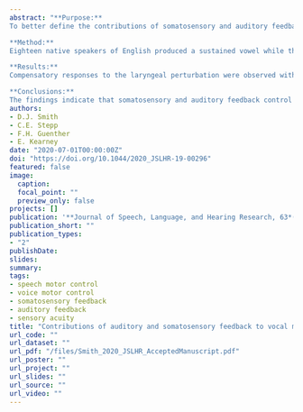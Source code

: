 ```yaml
---
abstract: "**Purpose:**
To better define the contributions of somatosensory and auditory feedback in vocal motor control, a laryngeal perturbation experiment was conducted with and without masking of auditory feedback.\n 

**Method:**
Eighteen native speakers of English produced a sustained vowel while their larynx was physically and externally displaced on a subset of trials. For the condition with auditory masking, speech-shaped noise was played via earphones at 90 dB SPL. Responses to the laryngeal perturbation were compared to responses by the same participants to an auditory perturbation experiment that involved a 100-cent downward shift in fundamental frequency (fo). Responses were also examined in relation to a measure of auditory acuity.\n

**Results:**
Compensatory responses to the laryngeal perturbation were observed with and without auditory masking. The level of compensation was greatest in the laryngeal perturbation condition without auditory masking, followed by the condition with auditory masking; the level of compensation was smallest in the auditory perturbation experiment. No relationship was found between the degree of compensation to auditory versus laryngeal perturbations, and the variation in responses in both perturbation experiments was not related to auditory acuity.\n

**Conclusions:** 
The findings indicate that somatosensory and auditory feedback control mechanisms work together to compensate for laryngeal perturbations, resulting in the greatest degree of compensation when both sources of feedback are available. In contrast, these two control mechanisms work in competition in response to auditory perturbations, resulting in an overall smaller degree of compensation."
authors:
- D.J. Smith
- C.E. Stepp
- F.H. Guenther
- E. Kearney
date: "2020-07-01T00:00:00Z"
doi: "https://doi.org/10.1044/2020_JSLHR-19-00296"
featured: false
image:
  caption: 
  focal_point: ""
  preview_only: false
projects: []
publication: '**Journal of Speech, Language, and Hearing Research, 63*(7), 2039-2053'
publication_short: ""
publication_types:
- "2"
publishDate:
slides: 
summary:
tags:
- speech motor control
- voice motor control
- somatosensory feedback
- auditory feedback
- sensory acuity
title: "Contributions of auditory and somatosensory feedback to vocal motor control"
url_code: ""
url_dataset: ""
url_pdf: "/files/Smith_2020_JSLHR_AcceptedManuscript.pdf"
url_poster: ""
url_project: ""
url_slides: ""
url_source: ""
url_video: ""
---
```

